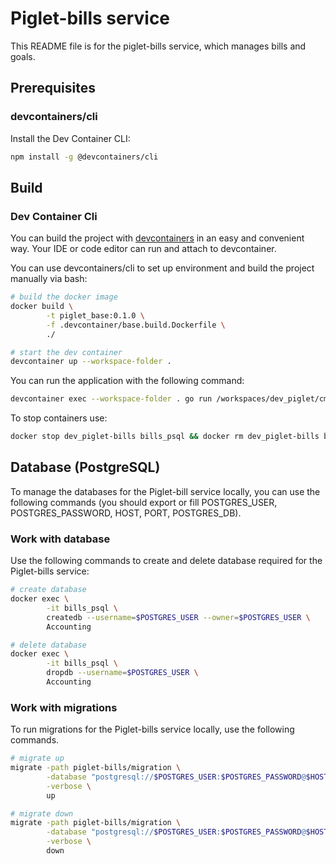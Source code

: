 # Piglet-bills service

This README file is for the piglet-bills service, which manages bills and goals.

## Prerequisites

### devcontainers/cli
Install the Dev Container CLI:

```bash
npm install -g @devcontainers/cli
```

## Build

### Dev Container Cli

You can build the project with [devcontainers](https://containers.dev/) in an easy and convenient way.
Your IDE or code editor can run and attach to devcontainer.

You can use devcontainers/cli to set up environment and build the project manually via bash:
```bash
# build the docker image
docker build \
        -t piglet_base:0.1.0 \
        -f .devcontainer/base.build.Dockerfile \
        ./

# start the dev container
devcontainer up --workspace-folder .
```

You can run the application with the following command:
```bash
devcontainer exec --workspace-folder . go run /workspaces/dev_piglet/cmd/main.go
```

To stop containers use:
```bash
docker stop dev_piglet-bills bills_psql && docker rm dev_piglet-bills bills_psql
```

## Database (PostgreSQL)

To manage the databases for the Piglet-bill service locally, you can use the following commands
(you should export or fill POSTGRES_USER, POSTGRES_PASSWORD, HOST, PORT, POSTGRES_DB).

### Work with database

Use the following commands to create and delete database required for the Piglet-bills service:
```bash
# create database
docker exec \
        -it bills_psql \
        createdb --username=$POSTGRES_USER --owner=$POSTGRES_USER \
        Accounting

# delete database 
docker exec \
        -it bills_psql \
        dropdb --username=$POSTGRES_USER \
        Accounting
```

### Work with migrations

To run migrations for the Piglet-bills service locally, use the following commands.

```bash
# migrate up
migrate -path piglet-bills/migration \
        -database "postgresql://$POSTGRES_USER:$POSTGRES_PASSWORD@$HOST:$PORT/$POSTGRES_DB?sslmode=disable" \
        -verbose \
        up

# migrate down
migrate -path piglet-bills/migration \
        -database "postgresql://$POSTGRES_USER:$POSTGRES_PASSWORD@$HOST:$PORT/$POSTGRES_DB?sslmode=disable" \
        -verbose \
        down
```